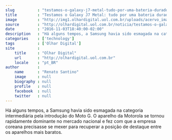 ```yaml
---
slug          : "testamos-o-galaxy-j7-metal-tudo-por-uma-bateria-duradoura"
title         : "Testamos o Galaxy J7 Metal: tudo por uma bateria duradoura"
image         : "http://img1.olhardigital.uol.com.br/uploads/acervo_imagens/2016/11/20161103182948_660_420.jpg"
source        : "http://olhardigital.uol.com.br/noticia/testamos-o-galaxy-j7-metal-tudo-por-uma-bateria-duradoura/63631"
date          : "2016-11-03T18:40:00-02:00"
description   : "Há alguns tempos, a Samsung havia sido esmagada na categoria intermediária pela introdução do Moto G. O aparelho da Motorola se tornou rapidamente dominante no mercado nacional e fez com que a empresa coreana precisasse se mexer para recuperar a posição de destaque entre os aparelhos mais baratos."
categories    : ['technology']
tags          : ['Olhar Digital']
site          :
    title     : "Olhar Digital"
    url       : "http://olhardigital.uol.com.br"
    locale    : "pt_BR"
author        :
    name      : "Renato Santino"
    image     : null
    biography : null
    profile   : null
    facebook  : null
    twitter   : null
---
```


Há alguns tempos, a Samsung havia sido esmagada na categoria intermediária pela introdução do Moto G. O aparelho da Motorola se tornou rapidamente dominante no mercado nacional e fez com que a empresa coreana precisasse se mexer para recuperar a posição de destaque entre os aparelhos mais baratos.
